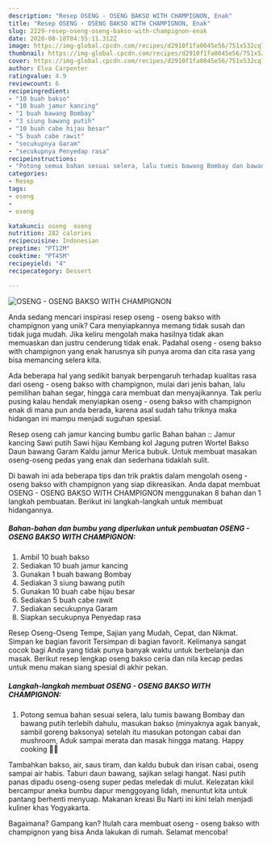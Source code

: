 ```yaml
---
description: "Resep OSENG - OSENG BAKSO WITH CHAMPIGNON, Enak"
title: "Resep OSENG - OSENG BAKSO WITH CHAMPIGNON, Enak"
slug: 2229-resep-oseng-oseng-bakso-with-champignon-enak
date: 2020-08-18T04:55:11.312Z
image: https://img-global.cpcdn.com/recipes/d2910f1fa0045e56/751x532cq70/oseng-oseng-bakso-with-champignon-foto-resep-utama.jpg
thumbnail: https://img-global.cpcdn.com/recipes/d2910f1fa0045e56/751x532cq70/oseng-oseng-bakso-with-champignon-foto-resep-utama.jpg
cover: https://img-global.cpcdn.com/recipes/d2910f1fa0045e56/751x532cq70/oseng-oseng-bakso-with-champignon-foto-resep-utama.jpg
author: Elva Carpenter
ratingvalue: 4.9
reviewcount: 6
recipeingredient:
- "10 buah bakso"
- "10 buah jamur kancing"
- "1 buah bawang Bombay"
- "3 siung bawang putih"
- "10 buah cabe hijau besar"
- "5 buah cabe rawit"
- "secukupnya Garam"
- "secukupnya Penyedap rasa"
recipeinstructions:
- "Potong semua bahan sesuai selera, lalu tumis bawang Bombay dan bawang putih terlebih dahulu, masukan bakso (minyaknya agak banyak, sambil goreng baksonya) setelah itu masukan potongan cabai dan mushroom, Aduk sampai merata dan masak hingga matang. Happy cooking 👩‍🍳"
categories:
- Resep
tags:
- oseng
- 
- oseng

katakunci: oseng  oseng 
nutrition: 282 calories
recipecuisine: Indonesian
preptime: "PT12M"
cooktime: "PT45M"
recipeyield: "4"
recipecategory: Dessert

---
```



![OSENG - OSENG BAKSO WITH CHAMPIGNON](https://img-global.cpcdn.com/recipes/d2910f1fa0045e56/751x532cq70/oseng-oseng-bakso-with-champignon-foto-resep-utama.jpg)

Anda sedang mencari inspirasi resep oseng - oseng bakso with champignon yang unik? Cara menyiapkannya memang tidak susah dan tidak juga mudah. Jika keliru mengolah maka hasilnya tidak akan memuaskan dan justru cenderung tidak enak. Padahal oseng - oseng bakso with champignon yang enak harusnya sih punya aroma dan cita rasa yang bisa memancing selera kita.

Ada beberapa hal yang sedikit banyak berpengaruh terhadap kualitas rasa dari oseng - oseng bakso with champignon, mulai dari jenis bahan, lalu pemilihan bahan segar, hingga cara membuat dan menyajikannya. Tak perlu pusing kalau hendak menyiapkan oseng - oseng bakso with champignon enak di mana pun anda berada, karena asal sudah tahu triknya maka hidangan ini mampu menjadi suguhan spesial.

Resep oseng cah jamur kancing bumbu garlic Bahan bahan :: Jamur kancing Sawi putih Sawi hijau Kembang kol Jagung putren Wortel Bakso Daun bawang Garam Kaldu jamur Merica bubuk. Untuk membuat masakan oseng-oseng pedas yang enak dan sederhana tidaklah sulit.


Di bawah ini ada beberapa tips dan trik praktis dalam mengolah oseng - oseng bakso with champignon yang siap dikreasikan. Anda dapat membuat OSENG - OSENG BAKSO WITH CHAMPIGNON menggunakan 8 bahan dan 1 langkah pembuatan. Berikut ini langkah-langkah untuk membuat hidangannya.

<!--inarticleads1-->

##### Bahan-bahan dan bumbu yang diperlukan untuk pembuatan OSENG - OSENG BAKSO WITH CHAMPIGNON:

1. Ambil 10 buah bakso
1. Sediakan 10 buah jamur kancing
1. Gunakan 1 buah bawang Bombay
1. Sediakan 3 siung bawang putih
1. Gunakan 10 buah cabe hijau besar
1. Sediakan 5 buah cabe rawit
1. Sediakan secukupnya Garam
1. Siapkan secukupnya Penyedap rasa


Resep Oseng-Oseng Tempe, Sajian yang Mudah, Cepat, dan Nikmat. Simpan ke bagian favorit Tersimpan di bagian favorit. Kelimanya sangat cocok bagi Anda yang tidak punya banyak waktu untuk berbelanja dan masak. Berikut resep lengkap oseng bakso ceria dan nila kecap pedas untuk menu makan siang spesial di akhir pekan. 

<!--inarticleads2-->

##### Langkah-langkah membuat OSENG - OSENG BAKSO WITH CHAMPIGNON:

1. Potong semua bahan sesuai selera, lalu tumis bawang Bombay dan bawang putih terlebih dahulu, masukan bakso (minyaknya agak banyak, sambil goreng baksonya) setelah itu masukan potongan cabai dan mushroom, Aduk sampai merata dan masak hingga matang. Happy cooking 👩‍🍳


Tambahkan bakso, air, saus tiram, dan kaldu bubuk dan irisan cabai, oseng sampai air habis. Taburi daun bawang, sajikan selagi hangat. Nasi putih panas dipadu oseng-oseng super pedas meledak di mulut. Kelezatan kikil bercampur aneka bumbu dapur menggoyang lidah, menuntut kita untuk pantang berhenti menyuap. Makanan kreasi Bu Narti ini kini telah menjadi kuliner khas Yogyakarta. 

Bagaimana? Gampang kan? Itulah cara membuat oseng - oseng bakso with champignon yang bisa Anda lakukan di rumah. Selamat mencoba!
